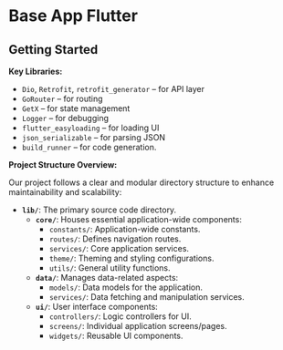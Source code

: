 # Base App Flutter
## Getting Started

**Key Libraries:**

- `Dio`, `Retrofit`, `retrofit_generator` – for API layer
- `GoRouter` – for routing
- `GetX` – for state management
- `Logger` – for debugging
- `flutter_easyloading` – for loading UI
- `json_serializable` – for parsing JSON
- `build_runner` – for code generation.

**Project Structure Overview:**

Our project follows a clear and modular directory structure to enhance maintainability and scalability:

* **`lib/`**: The primary source code directory.
    * **`core/`**: Houses essential application-wide components:
        * `constants/`: Application-wide constants.
        * `routes/`: Defines navigation routes.
        * `services/`: Core application services.
        * `theme/`: Theming and styling configurations.
        * `utils/`: General utility functions.
    * **`data/`**: Manages data-related aspects:
        * `models/`: Data models for the application.
        * `services/`: Data fetching and manipulation services.
    * **`ui/`**: User interface components:
        * `controllers/`: Logic controllers for UI.
        * `screens/`: Individual application screens/pages.
        * `widgets/`: Reusable UI components.
